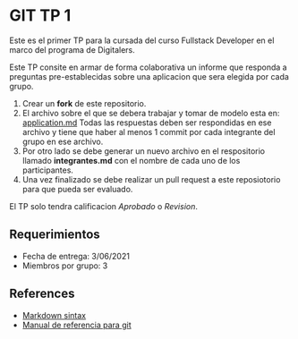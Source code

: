 # GIT TP 1

Este es el primer TP para la cursada del curso Fullstack Developer en el marco del programa de Digitalers. 

Este TP consite en armar de forma colaborativa un informe que responda a preguntas pre-establecidas sobre una aplicacion que sera elegida por cada grupo.

1. Crear un **fork** de este repositorio. 
2. El archivo sobre el que se debera trabajar y tomar de modelo esta en: [application.md](application.md)
Todas las respuestas deben ser respondidas en ese archivo y tiene que haber al menos 1 commit por cada integrante del grupo en ese archivo. 
3. Por otro lado se debe generar un nuevo archivo en el respositorio llamado **integrantes.md** con el nombre de cada uno de los participantes. 
4. Una vez finalizado se debe realizar un pull request a este reposiotorio para que pueda ser evaluado. 

El TP solo tendra calificacion *Aprobado* o *Revision*. 

## Requerimientos
- Fecha de entrega: 3/06/2021
- Miembros por grupo: 3

## References
- [Markdown sintax](https://github.com/adam-p/markdown-here/wiki/Markdown-Cheatsheet)
- [Manual de referencia para git](https://git-scm.com/)

